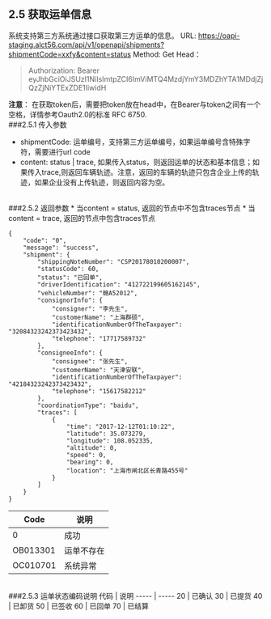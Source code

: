 ## 2.5 获取运单信息
系统支持第三方系统通过接口获取第三方运单的信息。
URL: https://oapi-staging.alct56.com/api/v1/openapi/shipments?shipmentCode=xxfy&content=status
Method: Get
Head：
 >Authorization: Bearer eyJhbGciOiJSUzI1NiIsImtpZCI6ImViMTQ4MzdjYmY3MDZhYTA1MDdjZjQzZjNiYTExZDE1IiwidH

**注意**： 在获取token后，需要把token放在head中，在Bearer与token之间有一个空格，详情参考Oauth2.0的标准 RFC 6750.
<br/>
###2.5.1 <span id="2.5.1">传入参数</span>
* shipmentCode: 运单编号，支持第三方运单编号，如果运单编号含特殊字符，需要进行url code
* content: status | trace, 如果传入status，则返回运单的状态和基本信息；如果传入trace,则返回车辆轨迹。注意，返回的车辆的轨迹只包含企业上传的轨迹，如果企业没有上传轨迹，则返回内容为空。
<br/>
###2.5.2 <span id="2.5.2">返回参数</span>
* 当content = status, 返回的节点中不包含traces节点
* 当content = trace, 返回的节点中包含traces节点

```
{
    "code": "0",
    "message": "success",
    "shipment": {
        "shippingNoteNumber": "CSP20178010200007",
        "statusCode": 60,
        "status": "已回单",
        "driverIdentification": "412722199605162145",
        "vehicleNumber": "赣A52012",
        "consignorInfo": {
            "consigner": "李先生",
            "customerName": "上海群硕",
            "identificationNumberOfTheTaxpayer": "32084323242373423432",
            "telephone": "17717589732"
        },
        "consigneeInfo": {
            "consignee": "张先生",
            "customerName": "天津安联",
            "identificationNumberOfTheTaxpayer": "42184323242373423432",
            "telephone": "15617582212"
        },
        "coordinationType": "baidu",
        "traces": [
            {
                "time": "2017-12-12T01:10:22",
                "latitude": 35.073279,
                "longitude": 108.052335,
                "altitude": 0,
                "speed": 0,
                "bearing": 0,
                "location": "上海市闸北区长青路455号"
            }
        ]
    }
}

```
Code | 说明
----- | -----
0 | 成功
OB013301 | 运单不存在
OC010701 | 系统异常
<br/>
###2.5.3 <span id="2.5.3">运单状态编码说明</span>
代码 | 说明
----- | -----
20 | 已确认 
30 | 已提货 
40 | 已卸货
50 | 已签收 
60 | 已回单 
70 | 已结算 